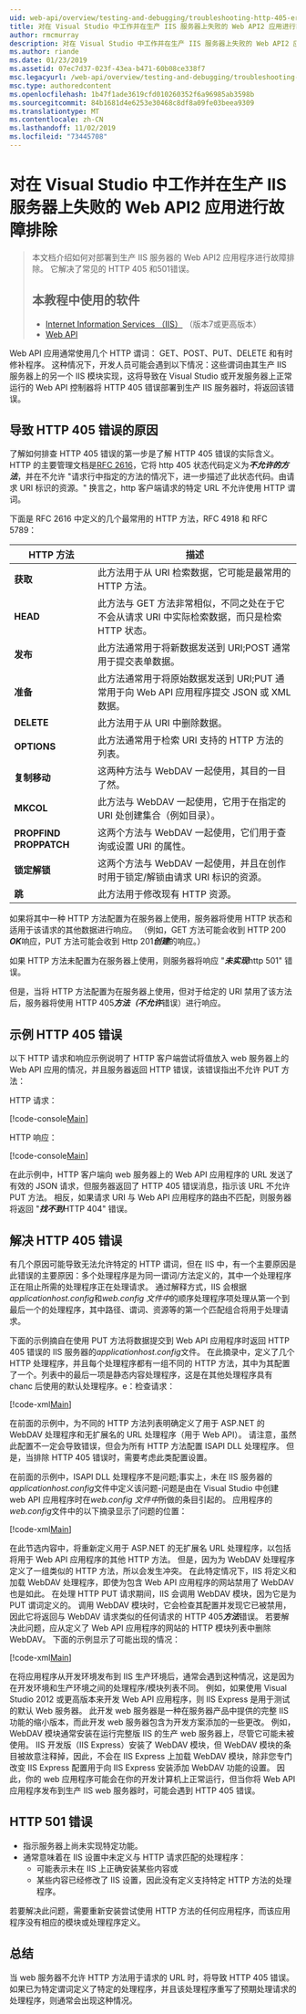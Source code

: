 ```yaml
---
uid: web-api/overview/testing-and-debugging/troubleshooting-http-405-errors-after-publishing-web-api-applications
title: 对在 Visual Studio 中工作并在生产 IIS 服务器上失败的 Web API2 应用进行故障排除
author: rmcmurray
description: 对在 Visual Studio 中工作并在生产 IIS 服务器上失败的 Web API2 应用进行故障排除
ms.author: riande
ms.date: 01/23/2019
ms.assetid: 07ec7d37-023f-43ea-b471-60b08ce338f7
msc.legacyurl: /web-api/overview/testing-and-debugging/troubleshooting-http-405-errors-after-publishing-web-api-applications
msc.type: authoredcontent
ms.openlocfilehash: 1b47f1ade3619cfd010260352f6a96985ab3598b
ms.sourcegitcommit: 84b1681d4e6253e30468c8df8a09fe03beea9309
ms.translationtype: MT
ms.contentlocale: zh-CN
ms.lasthandoff: 11/02/2019
ms.locfileid: "73445708"
---
```

# <a name="troubleshoot-web-api2-apps-that-work-in-visual-studio-and-fail-on-a-production-iis-server"></a>对在 Visual Studio 中工作并在生产 IIS 服务器上失败的 Web API2 应用进行故障排除

> 本文档介绍如何对部署到生产 IIS 服务器的 Web API2 应用程序进行故障排除。 它解决了常见的 HTTP 405 和501错误。
> 
> ## <a name="software-used-in-this-tutorial"></a>本教程中使用的软件
> 
> 
> - [Internet Information Services （IIS）](https://www.iis.net/) （版本7或更高版本）
> - [Web API](../../index.md) 

Web API 应用通常使用几个 HTTP 谓词： GET、POST、PUT、DELETE 和有时修补程序。 这种情况下，开发人员可能会遇到以下情况：这些谓词由其生产 IIS 服务器上的另一个 IIS 模块实现，这将导致在 Visual Studio 或开发服务器上正常运行的 Web API 控制器将 HTTP 405 错误部署到生产 IIS 服务器时，将返回该错误。

## <a name="what-causes-http-405-errors"></a>导致 HTTP 405 错误的原因

了解如何排查 HTTP 405 错误的第一步是了解 HTTP 405 错误的实际含义。 HTTP 的主要管理文档是[RFC 2616](http://www.ietf.org/rfc/rfc2616.txt)，它将 http 405 状态代码定义为***不允许的方法***，并在不允许 &quot;请求行中指定的方法的情况下，进一步描述了此状态代码。由请求 URI 标识的资源。&quot; 换言之，http 客户端请求的特定 URL 不允许使用 HTTP 谓词。

下面是 RFC 2616 中定义的几个最常用的 HTTP 方法，RFC 4918 和 RFC 5789：

| HTTP 方法 | 描述 |
| --- | --- |
| **获取** | 此方法用于从 URI 检索数据，它可能是最常用的 HTTP 方法。 |
| **HEAD** | 此方法与 GET 方法非常相似，不同之处在于它不会从请求 URI 中实际检索数据，而只是检索 HTTP 状态。 |
| **发布** | 此方法通常用于将新数据发送到 URI;POST 通常用于提交表单数据。 |
| **准备** | 此方法通常用于将原始数据发送到 URI;PUT 通常用于向 Web API 应用程序提交 JSON 或 XML 数据。 |
| **DELETE** | 此方法用于从 URI 中删除数据。 |
| **OPTIONS** | 此方法通常用于检索 URI 支持的 HTTP 方法的列表。 |
| **复制移动** | 这两种方法与 WebDAV 一起使用，其目的一目了然。 |
| **MKCOL** | 此方法与 WebDAV 一起使用，它用于在指定的 URI 处创建集合（例如目录）。 |
| **PROPFIND PROPPATCH** | 这两个方法与 WebDAV 一起使用，它们用于查询或设置 URI 的属性。 |
| **锁定解锁** | 这两个方法与 WebDAV 一起使用，并且在创作时用于锁定/解锁由请求 URI 标识的资源。 |
| **跳** | 此方法用于修改现有 HTTP 资源。 |

如果将其中一种 HTTP 方法配置为在服务器上使用，服务器将使用 HTTP 状态和适用于该请求的其他数据进行响应。 （例如，GET 方法可能会收到 HTTP 200 ***OK***响应，PUT 方法可能会收到 Http 201***创建***的响应。）

如果 HTTP 方法未配置为在服务器上使用，则服务器将响应 "***未实现***http 501" 错误。

但是，当将 HTTP 方法配置为在服务器上使用，但对于给定的 URI 禁用了该方法后，服务器将使用 HTTP 405***方法（不允许***错误）进行响应。

## <a name="example-http-405-error"></a>示例 HTTP 405 错误

以下 HTTP 请求和响应示例说明了 HTTP 客户端尝试将值放入 web 服务器上的 Web API 应用的情况，并且服务器返回 HTTP 错误，该错误指出不允许 PUT 方法：

HTTP 请求：

[!code-console[Main](troubleshooting-http-405-errors-after-publishing-web-api-applications/samples/sample1.cmd)]

HTTP 响应：

[!code-console[Main](troubleshooting-http-405-errors-after-publishing-web-api-applications/samples/sample2.cmd)]

在此示例中，HTTP 客户端向 web 服务器上的 Web API 应用程序的 URL 发送了有效的 JSON 请求，但服务器返回了 HTTP 405 错误消息，指示该 URL 不允许 PUT 方法。 相反，如果请求 URI 与 Web API 应用程序的路由不匹配，则服务器将返回 "***找不到***HTTP 404" 错误。

## <a name="resolve-http-405-errors"></a>解决 HTTP 405 错误

有几个原因可能导致无法允许特定的 HTTP 谓词，但在 IIS 中，有一个主要原因是此错误的主要原因：多个处理程序是为同一谓词/方法定义的，其中一个处理程序正在阻止所需的处理程序正在处理请求。 通过解释方式，IIS 会根据*applicationhost.config*和*web.config 文件中*的顺序处理程序项处理从第一个到最后一个的处理程序，其中路径、谓词、资源等的第一个匹配组合将用于处理请求。

下面的示例摘自在使用 PUT 方法将数据提交到 Web API 应用程序时返回 HTTP 405 错误的 IIS 服务器的*applicationhost.config*文件。 在此摘录中，定义了几个 HTTP 处理程序，并且每个处理程序都有一组不同的 HTTP 方法，其中为其配置了一个。列表中的最后一项是静态内容处理程序，这是在其他处理程序具有 chanc 后使用的默认处理程序。e：检查请求：

[!code-xml[Main](troubleshooting-http-405-errors-after-publishing-web-api-applications/samples/sample3.xml)]

在前面的示例中，为不同的 HTTP 方法列表明确定义了用于 ASP.NET 的 WebDAV 处理程序和无扩展名的 URL 处理程序（用于 Web API）。 请注意，虽然此配置不一定会导致错误，但会为所有 HTTP 方法配置 ISAPI DLL 处理程序。 但是，当排除 HTTP 405 错误时，需要考虑此类配置设置。

在前面的示例中，ISAPI DLL 处理程序不是问题;事实上，未在 IIS 服务器的*applicationhost.config*文件中定义该问题-问题是由在 Visual Studio 中创建 web API 应用程序时在*web.config 文件中*所做的条目引起的。 应用程序的*web.config*文件中的以下摘录显示了问题的位置：

[!code-xml[Main](troubleshooting-http-405-errors-after-publishing-web-api-applications/samples/sample4.xml)]

在此节选内容中，将重新定义用于 ASP.NET 的无扩展名 URL 处理程序，以包括将用于 Web API 应用程序的其他 HTTP 方法。 但是，因为为 WebDAV 处理程序定义了一组类似的 HTTP 方法，所以会发生冲突。 在此特定情况下，IIS 将定义和加载 WebDAV 处理程序，即使为包含 Web API 应用程序的网站禁用了 WebDAV 也是如此。 在处理 HTTP PUT 请求期间，IIS 会调用 WebDAV 模块，因为它是为 PUT 谓词定义的。 调用 WebDAV 模块时，它会检查其配置并发现它已被禁用，因此它将返回与 WebDAV 请求类似的任何请求的 HTTP 405***方法***错误。 若要解决此问题，应从定义了 Web API 应用程序的网站的 HTTP 模块列表中删除 WebDAV。 下面的示例显示了可能出现的情况：

[!code-xml[Main](troubleshooting-http-405-errors-after-publishing-web-api-applications/samples/sample5.xml)]

在将应用程序从开发环境发布到 IIS 生产环境后，通常会遇到这种情况，这是因为在开发环境和生产环境之间的处理程序/模块列表不同。 例如，如果使用 Visual Studio 2012 或更高版本来开发 Web API 应用程序，则 IIS Express 是用于测试的默认 Web 服务器。 此开发 web 服务器是一种在服务器产品中提供的完整 IIS 功能的缩小版本，而此开发 web 服务器包含为开发方案添加的一些更改。 例如，WebDAV 模块通常安装在运行完整版 IIS 的生产 web 服务器上，尽管它可能未被使用。 IIS 开发版（IIS Express）安装了 WebDAV 模块，但 WebDAV 模块的条目被故意注释掉，因此，不会在 IIS Express 上加载 WebDAV 模块，除非您专门改变 IIS Express 配置用于向 IIS Express 安装添加 WebDAV 功能的设置。 因此，你的 web 应用程序可能会在你的开发计算机上正常运行，但当你将 Web API 应用程序发布到生产 IIS web 服务器时，可能会遇到 HTTP 405 错误。

## <a name="http-501-errors"></a>HTTP 501 错误

* 指示服务器上尚未实现特定功能。
* 通常意味着在 IIS 设置中未定义与 HTTP 请求匹配的处理程序：
  * 可能表示未在 IIS 上正确安装某些内容或
  * 某些内容已经修改了 IIS 设置，因此没有定义支持特定 HTTP 方法的处理程序。

若要解决此问题，需要重新安装尝试使用 HTTP 方法的任何应用程序，而该应用程序没有相应的模块或处理程序定义。

## <a name="summary"></a>总结

当 web 服务器不允许 HTTP 方法用于请求的 URL 时，将导致 HTTP 405 错误。 如果已为特定谓词定义了特定的处理程序，并且该处理程序重写了预期处理请求的处理程序，则通常会出现这种情况。
